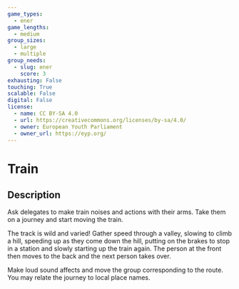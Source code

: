 ```yaml
---
game_types:
  - ener
game_lengths:
  - medium
group_sizes:
  - large
  - multiple
group_needs:
  - slug: ener
    score: 3
exhausting: False
touching: True
scalable: False
digital: False
license:
  - name: CC BY-SA 4.0
  - url: https://creativecommons.org/licenses/by-sa/4.0/
  - owner: European Youth Parliament
  - owner_url: https://eyp.org/
---
```

# Train

## Description
Ask delegates to make train noises and actions with their arms. Take them on a journey and start moving the train.

The track is wild and varied! Gather speed through a valley, slowing to climb a hill, speeding up as they come down the hill, putting on the brakes to stop in a station and slowly starting up the train again. The person at the front then moves to the back and the next person takes over.

Make loud sound affects and move the group corresponding to the route. You may relate the journey to local place names.
